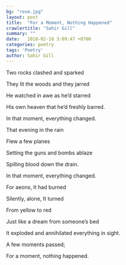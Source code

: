 ```yaml
---
bg: "rose.jpg"
layout: post
title:  "For a Moment, Nothing Happened"
crawlertitle: "Sahir Gill"
summary: ""
date:   2018-02-18 3:09:47 +0700
categories: poetry
tags: 'Poetry'
author: Sahir Gill
---
```


Two rocks clashed and sparked

They lit the woods and they jarred

He watched in awe as he’d starred

His own heaven that he’d freshly barred.

In that moment, everything changed.



That evening in the rain

Flew a few planes

Setting the guns and bombs ablaze

Spilling blood down the drain.

In that moment, everything changed.



For aeons, It had burned

Silently, alone, It turned

From yellow to red

Just like a dream from someone’s bed

It exploded and annihilated everything in sight.

A  few moments passed;

For a moment, nothing happened.